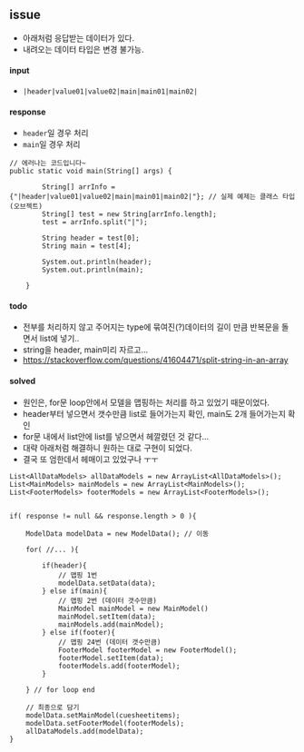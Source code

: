 ## issue
- 아래처럼 응답받는 데이터가 있다.
- 내려오는 데이터 타입은 변경 불가능. 
  
#### input
- `|header|value01|value02|main|main01|main02|`

#### response
- `header`일 경우 처리 
- `main`일 경우 처리 
 
```
// 에러나는 코드입니다~ 
public static void main(String[] args) {
		
		String[] arrInfo = {"|header|value01|value02|main|main01|main02|"}; // 실제 예제는 클래스 타입 (오브젝트) 
		String[] test = new String[arrInfo.length];
		test = arrInfo.split("|");
		
		String header = test[0];
		String main = test[4];
		
		System.out.println(header);
		System.out.println(main);
		
	}
```
  
 
#### todo 
- 전부를 처리하지 않고 주어지는 type에 묶여진(?)데이터의 길이 만큼 반복문을 돌면서 list에 넣기..
- string을 header, main미리 자르고... 
- https://stackoverflow.com/questions/41604471/split-string-in-an-array

  
#### solved
- 원인은, for문 loop안에서 모델을 맵핑하는 처리를 하고 있었기 때문이었다. 
- header부터 넣으면서 갯수만큼 list로 들어가는지 확인, main도 2개 들어가는지 확인
- for문 내에서 list안에 list를 넣으면서 헤깔렸던 것 같다... 
- 대략 아래처럼 해결하니 원하는 대로 구현이 되었다. 
- 결국 또 엄한데서 헤매이고 있었구나 ㅜㅜ 
  
  
```
List<AllDataModels> allDataModels = new ArrayList<AllDataModels>();
List<MainModels> mainModels = new ArrayList<MainModels>();
List<FooterModels> footerModels = new ArrayList<FooterModels>();


if( response != null && response.length > 0 ){
	
	ModelData modelData = new ModelData(); // 이동
	
	for( //... ){
		
		if(header){
			// 맵핑 1번 
			modelData.setData(data);
		} else if(main){
			// 맵핑 2번 (데이터 갯수만큼)
			MainModel mainModel = new MainModel()
			mainModel.setItem(data);
			mainModels.add(mainModel);
		} else if(footer){
			// 맵핑 24번 (데이터 갯수만큼)
			FooterModel footerModel = new FooterModel();
			footerModel.setItem(data);
			footerModels.add(footerModel);
		}
		
	} // for loop end
	
	// 최종으로 담기
	modelData.setMainModel(cuesheetitems);
	modelData.setFooterModel(footerModels);
	allDataModels.add(modelData);
}

  
```
